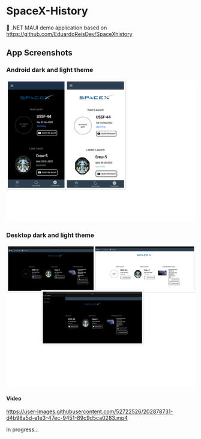# SpaceX-History
:rocket: .NET MAUI demo application based on https://github.com/EduardoReisDev/SpaceXhistory



 ## App Screenshots 
 ### Android dark and light theme
 ![Group 3](https://github.com/apdraganis/SpaceX-History/blob/main/Resources/Images/android.png)
 
 ### Desktop dark and light theme
 ![Group 3](https://github.com/apdraganis/SpaceX-History/blob/main/Resources/Images/desktop.png)

 #### Video
https://user-images.githubusercontent.com/52722526/202878731-d4b98a5d-e1e3-47ec-9451-89c9d5ca0283.mp4

In progress...
